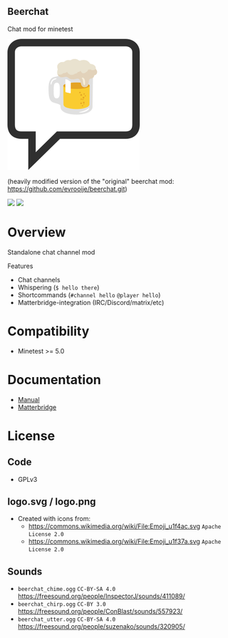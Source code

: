Beerchat
-----------------

Chat mod for minetest

![](logo.png)

(heavily modified version of the "original" beerchat mod: https://github.com/evrooije/beerchat.git)

![](https://github.com/minetest-beerchat/beerchat/workflows/luacheck/badge.svg)
![](https://github.com/minetest-beerchat/beerchat/workflows/mineunit/badge.svg)

# Overview

Standalone chat channel mod

Features
* Chat channels
* Whispering (`$ hello there`)
* Shortcommands (`#channel hello` `@player hello`)
* Matterbridge-integration (IRC/Discord/matrix/etc)

# Compatibility

* Minetest >= 5.0

# Documentation

* [Manual](./doc/manual.md)
* [Matterbridge](./doc/matterbridge.md)

# License

## Code

* GPLv3

## logo.svg / logo.png

* Created with icons from:
  * https://commons.wikimedia.org/wiki/File:Emoji_u1f4ac.svg `Apache License 2.0`
  * https://commons.wikimedia.org/wiki/File:Emoji_u1f37a.svg `Apache License 2.0`

## Sounds

* `beerchat_chime.ogg` `CC-BY-SA 4.0` https://freesound.org/people/InspectorJ/sounds/411089/
* `beerchat_chirp.ogg` `CC-BY 3.0` https://freesound.org/people/ConBlast/sounds/557923/
* `beerchat_utter.ogg` `CC-BY-SA 4.0` https://freesound.org/people/suzenako/sounds/320905/